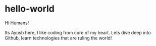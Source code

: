 # hello-world

Hi Humans!

Its Ayush here, I like coding from core of my heart.
Lets dive deep into Github, learn technologies that are ruling the world!
